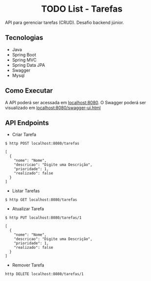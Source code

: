 <h1 align="center">
  TODO List - Tarefas
</h1>

API para gerenciar tarefas (CRUD). Desafio backend júnior.

## Tecnologias
- Java
- Spring Boot
- Spring MVC
- Spring Data JPA
- Swagger
- Mysql

## Como Executar

A API poderá ser acessada em [localhost:8080](http://localhost:8080).
O Swagger poderá ser visualizado em [localhost:8080/swagger-ui.html](http://localhost:8080/swagger-ui.html)

## API Endpoints


- Criar Tarefa 
```
$ http POST localhost:8080/tarefas

[
  {
    "nome": "Nome",
    "descricao": "Digite uma Descrição",
    "prioridade": 1,
    "realizado": false
  }
]
```

- Listar Tarefas
```
$ http GET localhost:8080/tarefas
```

- Atualizar Tarefa
```
$ http PUT localhost:8080/tarefas/1

[
  {
    "nome": "Nome",
    "descricao": "Digite uma Descrição",
    "prioridade": 1,
    "realizado": false
  }
]
```

- Remover Tarefa
```
http DELETE localhost:8080/tarefas/1
